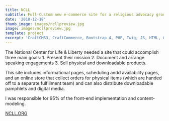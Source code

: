 ```yaml
---
title: NCLL
subtitle: Full-Custom new e-commerce site for a religious advocacy group
date: '2018-12-18'
thumb_image: images/ncllpreview.jpg
image: images/ncllpreview.jpg
template: project
excerpt: 'CraftCMS3, CraftCommerce, Bootstrap 4, PHP, Twig, JS, HTML, CSS3'
---
```

The National Center for Life & Liberty needed a site that could accomplish three main goals: 1. Present their mission 2. Document and arrange speaking engagements 3. Sell physical and downloadable products.

This site includes informational pages, scheduling andd availability pages, and an online store that collect orders for physical items (which are handed off to a separate fulfillment team) and can also distribute downloadable pamphlets and digital media.

I was responsible for 95% of the front-end implementation and content-modeling. 

[NCLL.ORG](https://[NCLL.ORG)